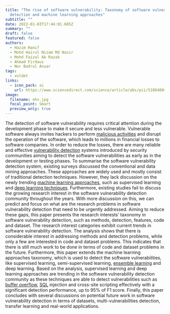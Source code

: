```yaml
---
title: "The rise of software vulnerability: Taxonomy of software vulnerabilities
  detection and machine learning approaches"
subtitle: ""
date: 2022-01-03T17:44:01.605Z
summary: ""
draft: false
featured: false
authors:
  - Hazim Hanif
  - Mohd Hairul Nizam Md Nasir
  - Mohd Faizal Ab Razak
  - Ahmad Firdaus
  - Nor Badrul Anuar
tags:
  - vuldet
links:
  - icon_pack: ai
    url: https://www.sciencedirect.com/science/article/abs/pii/S1084804521000369
image:
  filename: nhv.jpg
  focal_point: Smart
  preview_only: true
---
```

The detection of software vulnerability requires critical attention during the development phase to make it secure and less vulnerable. Vulnerable software always invites hackers to perform [malicious activities](https://www.sciencedirect.com/topics/computer-science/malicious-activity "Learn more about malicious activities from ScienceDirect's AI-generated Topic Pages") and disrupt the operation of the software, which leads to millions in financial losses to software companies. In order to reduce the losses, there are many reliable and effective [vulnerability detection](https://www.sciencedirect.com/topics/computer-science/vulnerability-detection "Learn more about vulnerability detection from ScienceDirect's AI-generated Topic Pages") systems introduced by security communities aiming to detect the software vulnerabilities as early as in the development or testing phases. To summarise the software vulnerability detection system, existing surveys discussed the conventional and data mining approaches. These approaches are widely used and mostly consist of traditional detection techniques. However, they lack discussion on the newly trending [machine learning approaches](https://www.sciencedirect.com/topics/computer-science/machine-learning-approach "Learn more about machine learning approaches from ScienceDirect's AI-generated Topic Pages"), such as supervised learning and [deep learning techniques](https://www.sciencedirect.com/topics/computer-science/deep-learning-technique "Learn more about deep learning techniques from ScienceDirect's AI-generated Topic Pages"). Furthermore, existing studies fail to discuss the growing research interest in the software vulnerability detection community throughout the years. With more discussion on this, we can predict and focus on what are the research problems in software vulnerability detection that need to be urgently addressed. Aiming to reduce these gaps, this paper presents the research interests’ taxonomy in software vulnerability detection, such as methods, detection, features, code and dataset. The research interest categories exhibit current trends in software vulnerability detection. The analysis shows that there is considerable interest in addressing methods and detection problems, while only a few are interested in code and dataset problems. This indicates that there is still much work to be done in terms of code and dataset problems in the future. Furthermore, this paper extends the machine learning approaches taxonomy, which is used to detect the software vulnerabilities, like supervised learning, semi-supervised learning, [ensemble learning](https://www.sciencedirect.com/topics/computer-science/ensemble-learning "Learn more about ensemble learning from ScienceDirect's AI-generated Topic Pages") and deep learning. Based on the analysis, supervised learning and deep learning approaches are trending in the software vulnerability detection community as these techniques are able to detect vulnerabilities such as [buffer overflow](https://www.sciencedirect.com/topics/computer-science/buffer-overflow "Learn more about buffer overflow from ScienceDirect's AI-generated Topic Pages"), [SQL](https://www.sciencedirect.com/topics/computer-science/structured-query-language "Learn more about SQL from ScienceDirect's AI-generated Topic Pages") injection and cross-site scripting effectively with a significant detection performance, up to 95% of F1 score. Finally, this paper concludes with several discussions on potential future work in software vulnerability detection in terms of datasets, multi-vulnerabilities detection, transfer learning and real-world applications.